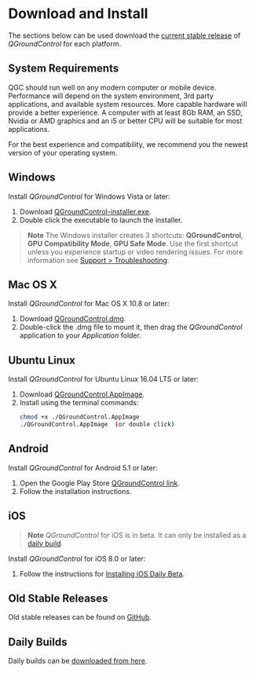 # Download and Install

The sections below can be used download the [current stable release](../releases/release_notes.md) of *QGroundControl* for each platform.

## System Requirements

QGC should run well on any modern computer or mobile device. Performance will depend on the system environment, 3rd party applications, and available system resources.
More capable hardware will provide a better experience. 
A computer with at least 8Gb RAM, an SSD, Nvidia or AMD graphics and an i5 or better CPU will be suitable for most applications.

For the best experience and compatibility, we recommend you the newest version of your operating system.

## Windows

Install *QGroundControl* for Windows Vista or later:

1. Download [QGroundControl-installer.exe](https://s3-us-west-2.amazonaws.com/qgroundcontrol/latest/QGroundControl-installer.exe).
1. Double click the executable to launch the installer.

> **Note** The Windows installer creates 3 shortcuts: **QGroundControl**, **GPU Compatibility Mode**, **GPU Safe Mode**. 
  Use the first shortcut unless you experience startup or video rendering issues. 
  For more information see [Support > Troubleshooting](../Support/Support.md#opengl_troubleshooting).


## Mac OS X

Install *QGroundControl* for Mac OS X 10.8 or later: 

1. Download [QGroundControl.dmg](https://s3-us-west-2.amazonaws.com/qgroundcontrol/latest/QGroundControl.dmg).
1. Double-click the .dmg file to mount it, then drag the *QGroundControl* application to your *Application* folder.

  
## Ubuntu Linux

Install *QGroundControl* for Ubuntu Linux 16.04 LTS or later:

1. Download [QGroundControl.AppImage](https://s3-us-west-2.amazonaws.com/qgroundcontrol/latest/QGroundControl.AppImage).
1. Install using the terminal commands:
   ```sh
   chmod +x ./QGroundControl.AppImage
   ./QGroundControl.AppImage  (or double click)
   ```

## Android

Install *QGroundControl* for Android 5.1 or later:

1. Open the Google Play Store [QGroundControl link](https://play.google.com/store/apps/details?id=org.mavlink.qgroundcontrol).
1. Follow the installation instructions.


## iOS

> **Note** *QGroundControl* for iOS is in beta.
  It can only be installed as a [daily build](../releases/daily_builds.md).

Install *QGroundControl* for iOS 8.0 or later:

1. Follow the instructions for [Installing iOS Daily Beta](../releases/daily_builds.md).


## Old Stable Releases

Old stable releases can be found on <a href="https://github.com/mavlink/qgroundcontrol/releases/" target="_blank">GitHub</a>. 

## Daily Builds

Daily builds can be [downloaded from here](../releases/daily_builds.md).
